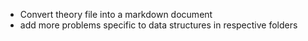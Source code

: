 * Convert theory file into a markdown document
* add more problems specific to data structures in respective folders